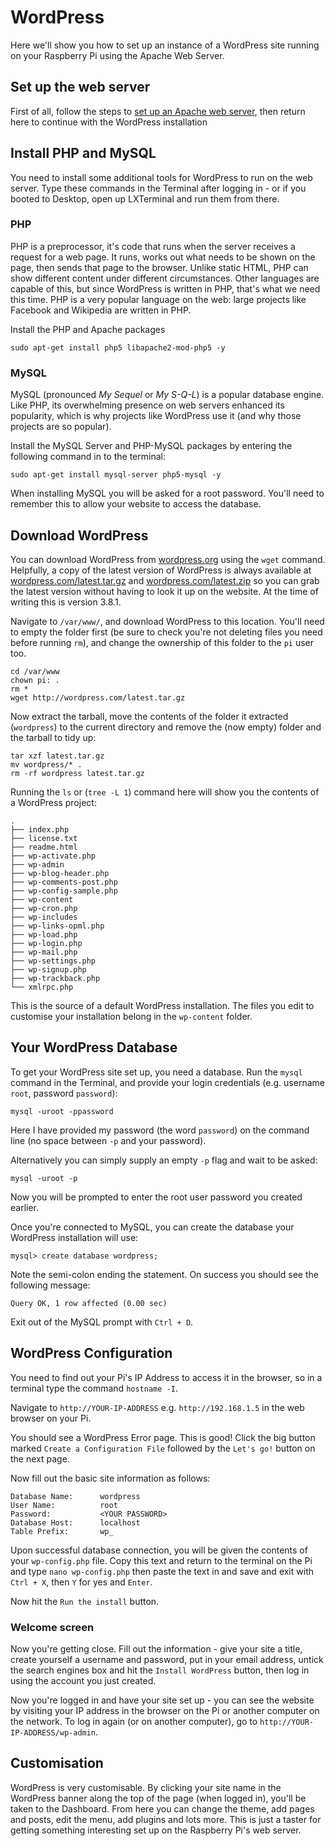 # WordPress

Here we'll show you how to set up an instance of a WordPress site running on your Raspberry Pi using the Apache Web Server.

## Set up the web server

First of all, follow the steps to [set up an Apache web server](../remote-access/web-servers/apache.md), then return here to continue with the WordPress installation

## Install PHP and MySQL

You need to install some additional tools for WordPress to run on the web server. Type these commands in the Terminal after logging in - or if you booted to Desktop, open up LXTerminal and run them from there.

### PHP

PHP is a preprocessor, it's code that runs when the server receives a request for a web page. It runs, works out what needs to be shown on the page, then sends that page to the browser. Unlike static HTML, PHP can show different content under different circumstances. Other languages are capable of this, but since WordPress is written in PHP, that's what we need this time. PHP is a very popular language on the web: large projects like Facebook and Wikipedia are written in PHP.

Install the PHP and Apache packages

```
sudo apt-get install php5 libapache2-mod-php5 -y
```

### MySQL

MySQL (pronounced *My Sequel* or *My S-Q-L*) is a popular database engine. Like PHP, its overwhelming presence on web servers enhanced its popularity, which is why projects like WordPress use it (and why those projects are so popular).

Install the MySQL Server and PHP-MySQL packages by entering the following command in to the terminal:

```
sudo apt-get install mysql-server php5-mysql -y
```

When installing MySQL you will be asked for a root password. You'll need to remember this to allow your website to access the database.

## Download WordPress

You can download WordPress from [wordpress.org](http://wordpress.org/) using the `wget` command. Helpfully, a copy of the latest version of WordPress is always available at [wordpress.com/latest.tar.gz](http://wordpress.com/latest.tar.gz) and [wordpress.com/latest.zip](http://wordpress.com/latest.zip) so you can grab the latest version without having to look it up on the website. At the time of writing this is version 3.8.1.

Navigate to `/var/www/`, and download WordPress to this location. You'll need to empty the folder first (be sure to check you're not deleting files you need before running `rm`), and change the ownership of this folder to the `pi` user too.

```
cd /var/www
chown pi: .
rm *
wget http://wordpress.com/latest.tar.gz
```

Now extract the tarball, move the contents of the folder it extracted (`wordpress`) to the current directory and remove the (now empty) folder and the tarball to tidy up:

```
tar xzf latest.tar.gz
mv wordpress/* .
rm -rf wordpress latest.tar.gz
```

Running the `ls` or (`tree -L 1`) command here will show you the contents of a WordPress project:

```
.
├── index.php
├── license.txt
├── readme.html
├── wp-activate.php
├── wp-admin
├── wp-blog-header.php
├── wp-comments-post.php
├── wp-config-sample.php
├── wp-content
├── wp-cron.php
├── wp-includes
├── wp-links-opml.php
├── wp-load.php
├── wp-login.php
├── wp-mail.php
├── wp-settings.php
├── wp-signup.php
├── wp-trackback.php
└── xmlrpc.php
```

This is the source of a default WordPress installation. The files you edit to customise your installation belong in the `wp-content` folder.

## Your WordPress Database

To get your WordPress site set up, you need a database. Run the ```mysql``` command in the Terminal, and provide your login credentials (e.g. username `root`, password `password`):

```
mysql -uroot -ppassword
```

Here I have provided my password (the word `password`) on the command line (no space between `-p` and your password).

Alternatively you can simply supply an empty `-p` flag and wait to be asked:

```
mysql -uroot -p
```

Now you will be prompted to enter the root user password you created earlier.

Once you're connected to MySQL, you can create the database your WordPress installation will use:

```
mysql> create database wordpress;
```

Note the semi-colon ending the statement. On success you should see the following message:

```
Query OK, 1 row affected (0.00 sec)
```

Exit out of the MySQL prompt with `Ctrl + D`.

## WordPress Configuration

You need to find out your Pi's IP Address to access it in the browser, so in a terminal type the command `hostname -I`.

Navigate to `http://YOUR-IP-ADDRESS` e.g. `http://192.168.1.5` in the web browser on your Pi.

You should see a WordPress Error page. This is good! Click the big button marked `Create a Configuration File` followed by the `Let's go!` button on the next page.

Now fill out the basic site information as follows:

```
Database Name:      wordpress
User Name:          root
Password:           <YOUR PASSWORD>
Database Host:      localhost
Table Prefix:       wp_
```

Upon successful database connection, you will be given the contents of your `wp-config.php` file. Copy this text and return to the terminal on the Pi and type `nano wp-config.php` then paste the text in and save and exit with `Ctrl + X`, then `Y` for yes and `Enter`.

Now hit the `Run the install` button.

### Welcome screen

Now you're getting close. Fill out the information - give your site a title, create yourself a username and password, put in your email address, untick the search engines box and hit the `Install WordPress` button, then log in using the account you just created.

Now you're logged in and have your site set up - you can see the website by visiting your IP address in the browser on the Pi or another computer on the network. To log in again (or on another computer), go to `http://YOUR-IP-ADDRESS/wp-admin`.

## Customisation

WordPress is very customisable. By clicking your site name in the WordPress banner along the top of the page (when logged in), you'll be taken to the Dashboard. From here you can change the theme, add pages and posts, edit the menu, add plugins and lots more. This is just a taster for getting something interesting set up on the Raspberry Pi's web server.
